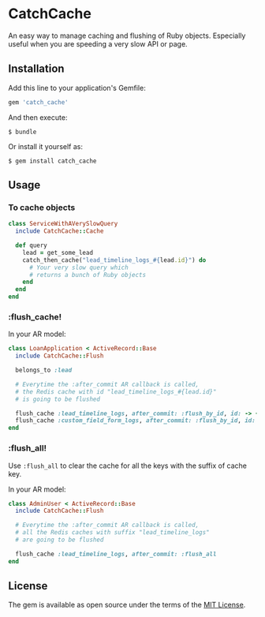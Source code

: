 # CatchCache

An easy way to manage caching and flushing of Ruby objects. Especially useful when you are speeding a very slow API or page.

## Installation

Add this line to your application's Gemfile:

```ruby
gem 'catch_cache'
```

And then execute:

    $ bundle

Or install it yourself as:

    $ gem install catch_cache

## Usage

### To cache objects

```ruby
class ServiceWithAVerySlowQuery
  include CatchCache::Cache

  def query
    lead = get_some_lead
    catch_then_cache("lead_timeline_logs_#{lead.id}") do
      # Your very slow query which
      # returns a bunch of Ruby objects
    end
  end
end
```

### :flush_cache!
In your AR model:

```ruby
class LoanApplication < ActiveRecord::Base
  include CatchCache::Flush

  belongs_to :lead

  # Everytime the :after_commit AR callback is called,
  # the Redis cache with id "lead_timeline_logs_#{lead.id}"
  # is going to be flushed

  flush_cache :lead_timeline_logs, after_commit: :flush_by_id, id: -> { lead.id }
  flush_cache :custom_field_form_logs, after_commit: :flush_by_id, id: 2
end
```

### :flush_all!
Use `:flush_all` to clear the cache for all the keys with the suffix of cache key.

In your AR model:

```ruby
class AdminUser < ActiveRecord::Base
  include CatchCache::Flush

  # Everytime the :after_commit AR callback is called,
  # all the Redis caches with suffix "lead_timeline_logs"
  # are going to be flushed

  flush_cache :lead_timeline_logs, after_commit: :flush_all
end
```

## License

The gem is available as open source under the terms of the [MIT License](http://opensource.org/licenses/MIT).
